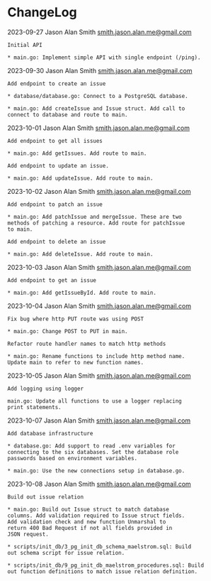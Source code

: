 # ChangeLog

2023-09-27  Jason Alan Smith  <smith.jason.alan.me@gmail.com>

	Initial API
	
	* main.go: Implement simple API with single endpoint (/ping).

2023-09-30  Jason Alan Smith <smith.jason.alan.me@gmail.com>

	Add endpoint to create an issue
	
	* database/database.go: Connect to a PostgreSQL database.
	
	* main.go: Add createIssue and Issue struct. Add call to
	connect to database and route to main.

2023-10-01  Jason Alan Smith <smith.jason.alan.me@gmail.com>

	Add endpoint to get all issues
	
	* main.go: Add getIssues. Add route to main.

	Add endpoint to update an issue.
	
	* main.go: Add updateIssue. Add route to main.
	
2023-10-02  Jason Alan Smith <smith.jason.alan.me@gmail.com>

	Add endpoint to patch an issue
	
	* main.go: Add patchIssue and mergeIssue. These are two
	methods of patching a resource. Add route for patchIssue
	to main.
	
	Add endpoint to delete an issue
	
	* main.go: Add deleteIssue. Add route to main.

2023-10-03  Jason Alan Smith <smith.jason.alan.me@gmail.com>

	Add endpoint to get an issue
	
	* main.go: Add getIssueById. Add route to main.

2023-10-04  Jason Alan Smith <smith.jason.alan.me@gmail.com>

	Fix bug where http PUT route was using POST
	
	* main.go: Change POST to PUT in main.

	Refactor route handler names to match http methods
	
	* main.go: Rename functions to include http method name.
	Update main to refer to new function names.

2023-10-05  Jason Alan Smith <smith.jason.alan.me@gmail.com>

	Add logging using logger
	
	main.go: Update all functions to use a logger replacing
	print statements.

2023-10-07  Jason Alan Smith <smith.jason.alan.me@gmail.com>

	Add database infrastructure
	
	* database.go: Add support to read .env variables for
	connecting to the six databases. Set the database role
	passwords based on environment variables.
	
	* main.go: Use the new connections setup in database.go.

2023-10-08  Jason Alan Smith <smith.jason.alan.me@gmail.com>

	Build out issue relation
	
	* main.go: Build out Issue struct to match database
	columns. Add validation required to Issue struct fields.
	Add validation check and new function Unmarshal to
	return 400 Bad Request if not all fields provided in
	JSON request.
	
	* scripts/init_db/3_pg_init_db_schema_maelstrom.sql: Build
	out schema script for issue relation.
	
	* scripts/init_db/9_pg_init_db_maelstrom_procedures.sql: Build
	out function definitions to match issue relation definition.
